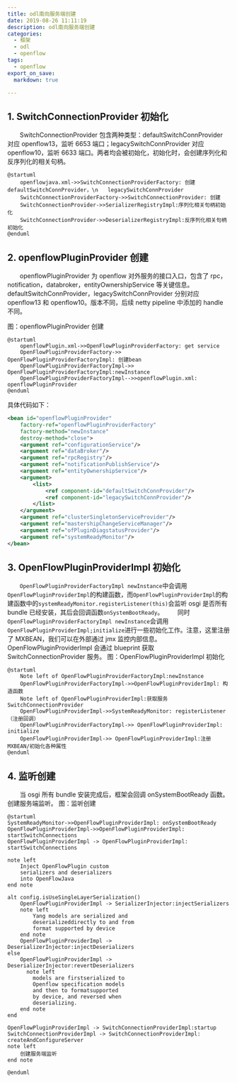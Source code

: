 ```yaml
---
title: odl南向服务端创建
date: 2019-08-26 11:11:19
description: odl南向服务端创建
categories:
  - 框架
  - odl
  - openflow
tags:
  - openflow
export_on_save:
  markdown: true

---
```


## 1. SwitchConnectionProvider 初始化

&emsp;&emsp;SwitchConnectionProvider 包含两种类型：defaultSwitchConnProvider 对应 openflow13，监听 6653 端口；legacySwitchConnProvider 对应 openflow10，监听 6633 端口。两者均会被初始化，初始化时，会创建序列化和反序列化的相关句柄。

```plantuml
@startuml
    openflowjava.xml->>SwitchConnectionProviderFactory: 创建defaultSwitchConnProvider，\n   legacySwitchConnProvider
    SwitchConnectionProviderFactory->>SwitchConnectionProvider: 创建
    SwitchConnectionProvider->>SerializerRegistryImpl:序列化相关句柄初始化
    SwitchConnectionProvider->>DeserializerRegistryImpl:反序列化相关句柄初始化
@enduml
```

## 2. openflowPluginProvider 创建

&emsp;&emsp;openflowPluginProvider 为 openflow 对外服务的接口入口，包含了 rpc，notification，databroker，entityOwnershipService 等关键信息。
&emsp;&emsp;defaultSwitchConnProvider，legacySwitchConnProvider 分别对应 openflow13 和 openflow10。版本不同，后续 netty pipeline 中添加的 handle 不同。

图：openflowPluginProvider 创建

```plantuml
@startuml
    openflowPlugin.xml->>OpenFlowPluginProviderFactory: get service
    OpenFlowPluginProviderFactory->> OpenFlowPluginProviderFactoryImpl: 创建bean
    OpenFlowPluginProviderFactoryImpl->> OpenFlowPluginProviderFactoryImpl:newInstance
    OpenFlowPluginProviderFactoryImpl-->>openflowPlugin.xml: openflowPluginProvider
@enduml
```

具体代码如下：

```xml
<bean id="openflowPluginProvider"
    factory-ref="openflowPluginProviderFactory"
    factory-method="newInstance"
    destroy-method="close">
    <argument ref="configurationService"/>
    <argument ref="dataBroker"/>
    <argument ref="rpcRegistry"/>
    <argument ref="notificationPublishService"/>
    <argument ref="entityOwnershipService"/>
    <argument>
        <list>
            <ref component-id="defaultSwitchConnProvider"/>
            <ref component-id="legacySwitchConnProvider"/>
        </list>
    </argument>
    <argument ref="clusterSingletonServiceProvider"/>
    <argument ref="mastershipChangeServiceManager"/>
    <argument ref="ofPluginDiagstatusProvider"/>
    <argument ref="systemReadyMonitor"/>
</bean>
```

## 3. OpenFlowPluginProviderImpl 初始化

&emsp;&emsp;`OpenFlowPluginProviderFactoryImpl newInstance`中会调用`OpenFlowPluginProviderImpl`的构建函数，而`OpenFlowPluginProviderImpl`的构建函数中的`systemReadyMonitor.registerListener(this)`会监听 osgi 是否所有 bundle 已经安装，其后会回调函数`onSystemBootReady`。
&emsp;&emsp;同时`OpenFlowPluginProviderFactoryImpl newInstance`会调用`OpenFlowPluginProviderImpl;initialize`进行一些初始化工作。注意，这里注册了 MXBEAN，我们可以在外部通过 jmx 监控内部信息。
&emsp;&emsp;OpenFlowPluginProviderImpl 会通过 blueprint 获取 SwitchConnectionProvider 服务。
图：OpenFlowPluginProviderImpl 初始化

```plantuml
@startuml
    Note left of OpenFlowPluginProviderFactoryImpl:newInstance
    OpenFlowPluginProviderFactoryImpl->>OpenFlowPluginProviderImpl: 构造函数
    Note left of OpenFlowPluginProviderImpl:获取服务SwitchConnectionProvider
    OpenFlowPluginProviderImpl->>SystemReadyMonitor: registerListener（注册回调）
    OpenFlowPluginProviderFactoryImpl->> OpenFlowPluginProviderImpl: initialize
    OpenFlowPluginProviderImpl->> OpenFlowPluginProviderImpl:注册MXBEAN/初始化各种属性
@enduml
```

## 4. 监听创建

&emsp;&emsp;当 osgi 所有 bundle 安装完成后，框架会回调 onSystemBootReady 函数。创建服务端监听。
图：监听创建

```plantuml
@startuml
SystemReadyMonitor->>OpenFlowPluginProviderImpl: onSystemBootReady
OpenFlowPluginProviderImpl->>OpenFlowPluginProviderImpl: startSwitchConnections
OpenFlowPluginProviderImpl -> OpenFlowPluginProviderImpl: startSwitchConnections

note left
	Inject OpenFlowPlugin custom
    serializers and deserializers
    into OpenFlowJava
end note

alt config.isUseSingleLayerSerialization()
    OpenFlowPluginProviderImpl -> SerializerInjector:injectSerializers
    note left
	    Yang models are serialized and
        deserializeddirectly to and from
        format supported by device
    end note
    OpenFlowPluginProviderImpl ->  DeserializerInjector:injectDeserializers
else
    OpenFlowPluginProviderImpl ->  DeserializerInjector:revertDeserializers
      note left
	    models are firstserialized to
        Openflow specification models
        and then to formatsupported
        by device, and reversed when
        deserializing.
    end note
end

OpenFlowPluginProviderImpl -> SwitchConnectionProviderImpl:startup
SwitchConnectionProviderImpl -> SwitchConnectionProviderImpl: createAndConfigureServer
note left
	创建服务端监听
end note

@enduml
```
